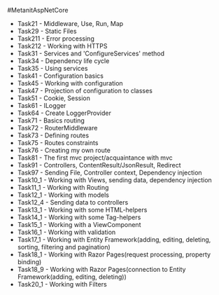 #MetanitAspNetCore
* Task21 - Middleware, Use, Run, Map
* Task29 - Static Files
* Task211 - Error processing
* Task212 - Working with HTTPS
* Task31 - Services and 'ConfigureServices' method
* Task34 - Dependency life cycle
* Task35 - Using services
* Task41 - Configuration basics
* Task45 - Working with configuration
* Task47 - Projection of configuration to classes
* Task51 - Cookie, Session
* Task61 - ILogger
* Task64 - Create LoggerProvider
* Task71 - Basics routing
* Task72 - RouterMiddleware
* Task73 - Defining routes
* Task75 - Routes constraints
* Task76 - Creating my own route
* Task81 - The first mvc project/acquaintance with mvc
* Task91 - Controllers, ContentResult/JsonResult, Redirect
* Task97 - Sending File, Controller context, Dependency injection
* Task10_1 - Working with Views, sending data, dependency injection
* Task11_1 - Working with Routing
* Task12_1 - Working with models
* Task12_4 - Sending data to controllers
* Task13_1 - Working with some HTML-helpers
* Task14_1 - Working with some Tag-helpers
* Task15_1 - Working with a ViewComponent
* Task16_1 - Working with validation
* Task17_1 - Working with Entity Framework(adding, editing, deleting, sorting, filtering and pagination)
* Task18_1 - Working with Razor Pages(request processing, property binding)
* Task18_9 - Working with Razor Pages(connection to Entity Framework(adding, editing, deleting))
* Task20_1 - Working with Filters
